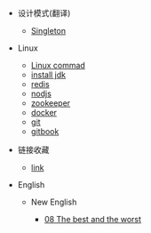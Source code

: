 


* 设计模式(翻译)
	- [Singleton](/design_pattern/1.Singleton.md)
* Linux
	- [Linux commad](/linux/101.command.md)
	- [install jdk](/linux/201.jdk.md)
	- [redis](/linux/202.redis.md)
	- [nodjs](/linux/203.nodejs.md)
	- [zookeeper](/linux/204.zookeeper.md)
	- [docker](/linux/205.docker.md)
	- [git](/linux/501.git.md)
	- [gitbook](/linux/502.gitbook.md)
* 链接收藏

  - [link](/linked/link.md)
* English

  * New English

    *  [08 The best and the worst](english\new_english_2\08.The_best_and_the_worst.md)
